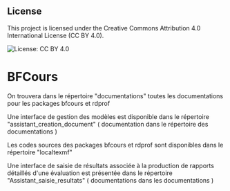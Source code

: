 ## License

This project is licensed under the Creative Commons Attribution 4.0 International License (CC BY 4.0).


![License: CC BY 4.0](https://img.shields.io/badge/License-CC%20BY%204.0-lightgrey)



# BFCours

On trouvera dans le répertoire "documentations" toutes les documentations pour les packages bfcours et rdprof

Une interface de gestion des modèles est disponible dans le répertoire "assistant_creation_document" ( documentation dans le répertoire des documentations )

Les codes sources des packages bfcours et rdprof sont disponibles dans le répertoire "localtexmf"

Une interface de saisie de résultats associée à la production de rapports détaillés d'une évaluation est présentée dans le répertoire "Assistant_saisie_resultats" ( documentations dans les documentations )

